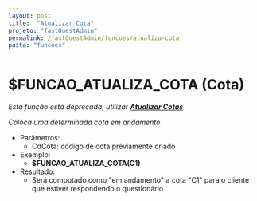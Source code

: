 ```yaml
---
layout: post
title:  "Atualizar Cota"
projeto: "fastQuestAdmin"
permalink: /fastQuestAdmin/funcoes/atualiza-cota
pasta: "funcoes"
---
```

# $FUNCAO_ATUALIZA_COTA (Cota)
*Esta função está deprecada, utilizar **<a href="/fastQuestAdmin/funcoesv2/atualizaCotas">Atualizar Cotas</a>***

*Coloca uma determinada cota em andamento*

- Parâmetros: 
    - CdCota: código de cota préviamente criado
- Exemplo:
    - **$FUNCAO_ATUALIZA_COTA(C1)**
- Resultado:
    - Será computado como "em andamento" a cota "C1" para o cliente que estiver respondendo o questionário
